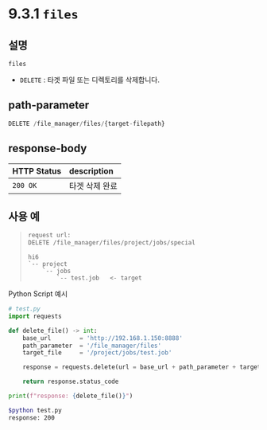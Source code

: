 ﻿# 9.3.1 `files`

## 설명

`files`

- `DELETE` : 타겟 파일 또는 디렉토리를 삭제합니다.

## path-parameter

```python
DELETE /file_manager/files/{target-filepath}
```

## response-body

|HTTP Status|description|
|:---|:---|
|`200 OK`| 타겟 삭제 완료 |


## 사용 예

<blockquote>

```python
request url:
DELETE /file_manager/files/project/jobs/special
```
```
hi6
`-- project
    `-- jobs
        `-- test.job   <- target
```

</blockquote>

Python Script 예시

```python
# test.py
import requests

def delete_file() -> int:
    base_url        = 'http://192.168.1.150:8888'
    path_parameter  = '/file_manager/files'
    target_file     = '/project/jobs/test.job'

    response = requests.delete(url = base_url + path_parameter + target_file)

    return response.status_code

print(f"response: {delete_file()}")
```
```sh
$python test.py
response: 200
```